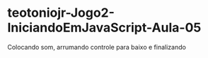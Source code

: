 # teotoniojr-Jogo2-IniciandoEmJavaScript-Aula-05
Colocando som, arrumando controle para baixo e finalizando
